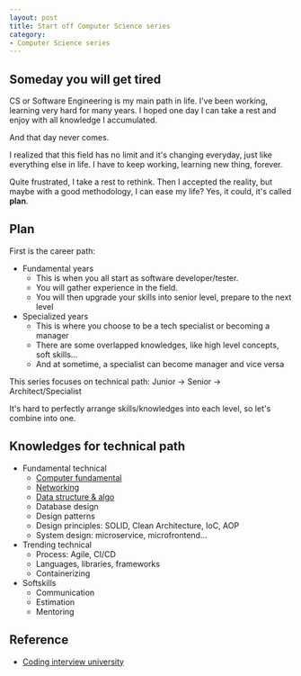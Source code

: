 ```yaml
---
layout: post
title: Start off Computer Science series
category:
- Computer Science series
---
```


## Someday you will get tired

CS or Software Engineering is my main path in life. I've been working, learning very hard for many years. I hoped one day I can take a rest and enjoy with all knowledge I accumulated.

And that day never comes.

I realized that this field has no limit and it's changing everyday, just like everything else in life. I
have to keep working, learning new thing, forever.

Quite frustrated, I take a rest to rethink. Then I accepted the reality, but maybe with a good methodology,
I can ease my life? Yes, it could, it's called **plan**.

## Plan

First is the career path:

- Fundamental years
  - This is when you all start as software developer/tester.
  - You will gather experience in the field.
  - You will then upgrade your skills into senior level, prepare to the next level
- Specialized years
  - This is where you choose to be a tech specialist or becoming a manager
  - There are some overlapped knowledges, like high level concepts, soft skills...
  - And at sometime, a specialist can become manager and vice versa

This series focuses on technical path: Junior -> Senior -> Architect/Specialist

It's hard to perfectly arrange skills/knowledges into each level, so let's combine into one.

## Knowledges for technical path

- Fundamental technical
  - [Computer fundamental](cs-computer-fundamental)
  - [Networking](cs-networking)
  - [Data structure & algo](cs-data-structure-algorithm)
  - Database design
  - Design patterns
  - Design principles: SOLID, Clean Architecture, IoC, AOP
  - System design: microservice, microfrontend...
- Trending technical
  - Process: Agile, CI/CD
  - Languages, libraries, frameworks
  - Containerizing
- Softskills
  - Communication
  - Estimation
  - Mentoring

## Reference

- [Coding interview university](https://github.com/jwasham/coding-interview-university)
